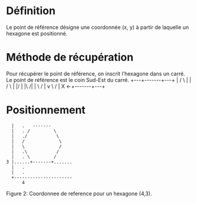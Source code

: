 # Définition
Le point de référence désigne une coordonnée (x, y) à partir de laquelle un hexagone
est positionné.

# Méthode de récupération
Pour récupérer le point de référence, on inscrit l'hexagone dans un carré. 
Le point de référence est le coin Sud-Est du carré.
    +---+-------+---+
    |  /         \  |
    | /           \ |
    |/             \|
    |\             /|
    | \           / |
    v  \         /  |
    X <-+-------+---+

# Positionnement
      |   .   -------
      |   . /         \
      |   ./           \
      |   /             \
      |   \             /
      |   .\           /
      |   . \         /
    3 |......+-------+.......
      |   .
      |   .
      +----------------------
          4
Figure 2: Coordonnee de reference pour un hexagone (4,3).
